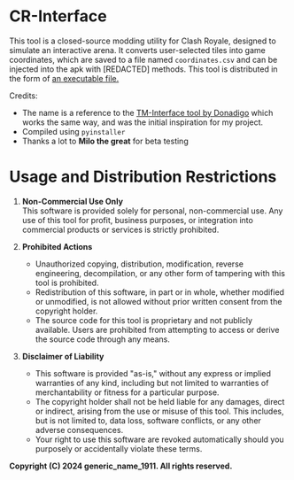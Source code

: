# CR-Interface

This tool is a closed-source modding utility for Clash Royale, designed to simulate an interactive arena. It converts user-selected tiles into game coordinates, which are saved to a file named `coordinates.csv` and can be injected into the apk with [REDACTED] methods.
This tool is distributed in the form of [an executable file.](https://github.com/GenericName1911/CR-Interface/releases)

Credits:
   - The name is a reference to the [TM-Interface tool by Donadigo](https://donadigo.com/tminterface/) which works the same way, and was the initial inspiration for my project.
   - Compiled using `pyinstaller`
   - Thanks a lot to **Milo the great** for beta testing
# Usage and Distribution Restrictions  

1. **Non-Commercial Use Only**  
   This software is provided solely for personal, non-commercial use. Any use of this tool for profit, business purposes, or integration into commercial products or services is strictly prohibited.  

2. **Prohibited Actions**  
   - Unauthorized copying, distribution, modification, reverse engineering, decompilation, or any other form of tampering with this tool is prohibited.  
   - Redistribution of this software, in part or in whole, whether modified or unmodified, is not allowed without prior written consent from the copyright holder.   
   - The source code for this tool is proprietary and not publicly available. Users are prohibited from attempting to access or derive the source code through any means.  

3. **Disclaimer of Liability**  
   - This software is provided "as-is," without any express or implied warranties of any kind, including but not limited to warranties of merchantability or fitness for a particular purpose.  
   - The copyright holder shall not be held liable for any damages, direct or indirect, arising from the use or misuse of this tool. This includes, but is not limited to, data loss, software conflicts, or any other adverse consequences.  
   - Your right to use this software are revoked automatically should you purposely or accidentally violate these terms. 
   
 **Copyright (C) 2024 generic_name_1911. All rights reserved.**
